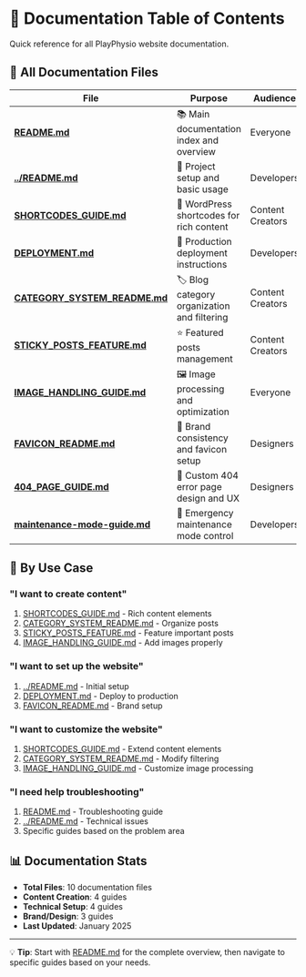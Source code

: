 # 📑 Documentation Table of Contents

Quick reference for all PlayPhysio website documentation.

## 📁 All Documentation Files

| File | Purpose | Audience |
|------|---------|----------|
| **[README.md](README.md)** | 📚 Main documentation index and overview | Everyone |
| **[../README.md](../README.md)** | 🚀 Project setup and basic usage | Developers |
| **[SHORTCODES_GUIDE.md](SHORTCODES_GUIDE.md)** | 🎨 WordPress shortcodes for rich content | Content Creators |
| **[DEPLOYMENT.md](DEPLOYMENT.md)** | 🚀 Production deployment instructions | Developers |
| **[CATEGORY_SYSTEM_README.md](CATEGORY_SYSTEM_README.md)** | 🏷️ Blog category organization and filtering | Content Creators |
| **[STICKY_POSTS_FEATURE.md](STICKY_POSTS_FEATURE.md)** | ⭐ Featured posts management | Content Creators |
| **[IMAGE_HANDLING_GUIDE.md](IMAGE_HANDLING_GUIDE.md)** | 🖼️ Image processing and optimization | Everyone |
| **[FAVICON_README.md](FAVICON_README.md)** | 🎯 Brand consistency and favicon setup | Designers |
| **[404_PAGE_GUIDE.md](404_PAGE_GUIDE.md)** | 🚫 Custom 404 error page design and UX | Designers |
| **[maintenance-mode-guide.md](maintenance-mode-guide.md)** | 🚧 Emergency maintenance mode control | Developers |

## 🎯 By Use Case

### "I want to create content"
1. [SHORTCODES_GUIDE.md](SHORTCODES_GUIDE.md) - Rich content elements
2. [CATEGORY_SYSTEM_README.md](CATEGORY_SYSTEM_README.md) - Organize posts
3. [STICKY_POSTS_FEATURE.md](STICKY_POSTS_FEATURE.md) - Feature important posts
4. [IMAGE_HANDLING_GUIDE.md](IMAGE_HANDLING_GUIDE.md) - Add images properly

### "I want to set up the website"
1. [../README.md](../README.md) - Initial setup
2. [DEPLOYMENT.md](DEPLOYMENT.md) - Deploy to production
3. [FAVICON_README.md](FAVICON_README.md) - Brand setup

### "I want to customize the website"
1. [SHORTCODES_GUIDE.md](SHORTCODES_GUIDE.md) - Extend content elements
2. [CATEGORY_SYSTEM_README.md](CATEGORY_SYSTEM_README.md) - Modify filtering
3. [IMAGE_HANDLING_GUIDE.md](IMAGE_HANDLING_GUIDE.md) - Customize image processing

### "I need help troubleshooting"
1. [README.md](README.md) - Troubleshooting guide
2. [../README.md](../README.md) - Technical issues
3. Specific guides based on the problem area

## 📊 Documentation Stats

- **Total Files**: 10 documentation files
- **Content Creation**: 4 guides
- **Technical Setup**: 4 guides
- **Brand/Design**: 3 guides
- **Last Updated**: January 2025

---

💡 **Tip**: Start with [README.md](README.md) for the complete overview, then navigate to specific guides based on your needs.
